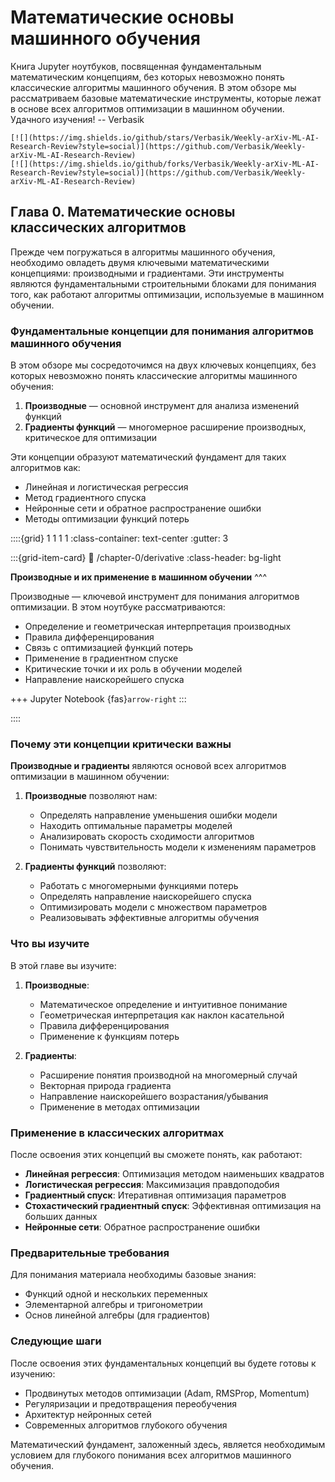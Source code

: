 # Математические основы машинного обучения

Книга Jupyter ноутбуков, посвященная фундаментальным математическим концепциям, без которых невозможно понять классические алгоритмы машинного обучения. В этом обзоре мы рассматриваем базовые математические инструменты, которые лежат в основе всех алгоритмов оптимизации в машинном обучении. Удачного изучения! -- Verbasik

```{only} html
[![](https://img.shields.io/github/stars/Verbasik/Weekly-arXiv-ML-AI-Research-Review?style=social)](https://github.com/Verbasik/Weekly-arXiv-ML-AI-Research-Review)
[![](https://img.shields.io/github/forks/Verbasik/Weekly-arXiv-ML-AI-Research-Review?style=social)](https://github.com/Verbasik/Weekly-arXiv-ML-AI-Research-Review)
```

## Глава 0. Математические основы классических алгоритмов

Прежде чем погружаться в алгоритмы машинного обучения, необходимо овладеть двумя ключевыми математическими концепциями: производными и градиентами. Эти инструменты являются фундаментальными строительными блоками для понимания того, как работают алгоритмы оптимизации, используемые в машинном обучении.

### Фундаментальные концепции для понимания алгоритмов машинного обучения

В этом обзоре мы сосредоточимся на двух ключевых концепциях, без которых невозможно понять классические алгоритмы машинного обучения:

1. **Производные** — основной инструмент для анализа изменений функций
2. **Градиенты функций** — многомерное расширение производных, критическое для оптимизации

Эти концепции образуют математический фундамент для таких алгоритмов как:
- Линейная и логистическая регрессия
- Метод градиентного спуска
- Нейронные сети и обратное распространение ошибки
- Методы оптимизации функций потерь

::::{grid} 1 1 1 1
:class-container: text-center
:gutter: 3

:::{grid-item-card}
:link: /chapter-0/derivative
:class-header: bg-light

**Производные и их применение в машинном обучении**
^^^

Производные — ключевой инструмент для понимания алгоритмов оптимизации. В этом ноутбуке рассматриваются:

- Определение и геометрическая интерпретация производных
- Правила дифференцирования
- Связь с оптимизацией функций потерь
- Применение в градиентном спуске
- Критические точки и их роль в обучении моделей
- Направление наискорейшего спуска

+++
Jupyter Notebook {fas}`arrow-right`
:::

::::

### Почему эти концепции критически важны

**Производные и градиенты** являются основой всех алгоритмов оптимизации в машинном обучении:

1. **Производные** позволяют нам:
   - Определять направление уменьшения ошибки модели
   - Находить оптимальные параметры моделей
   - Анализировать скорость сходимости алгоритмов
   - Понимать чувствительность модели к изменениям параметров

2. **Градиенты функций** позволяют:
   - Работать с многомерными функциями потерь
   - Определять направление наискорейшего спуска
   - Оптимизировать модели с множеством параметров
   - Реализовывать эффективные алгоритмы обучения

### Что вы изучите

В этой главе вы изучите:

1. **Производные**:
   - Математическое определение и интуитивное понимание
   - Геометрическая интерпретация как наклон касательной
   - Правила дифференцирования
   - Применение к функциям потерь

2. **Градиенты**:
   - Расширение понятия производной на многомерный случай
   - Векторная природа градиента
   - Направление наискорейшего возрастания/убывания
   - Применение в методах оптимизации

### Применение в классических алгоритмах

После освоения этих концепций вы сможете понять, как работают:

- **Линейная регрессия**: Оптимизация методом наименьших квадратов
- **Логистическая регрессия**: Максимизация правдоподобия
- **Градиентный спуск**: Итеративная оптимизация параметров
- **Стохастический градиентный спуск**: Эффективная оптимизация на больших данных
- **Нейронные сети**: Обратное распространение ошибки

### Предварительные требования

Для понимания материала необходимы базовые знания:
- Функций одной и нескольких переменных
- Элементарной алгебры и тригонометрии
- Основ линейной алгебры (для градиентов)

### Следующие шаги

После освоения этих фундаментальных концепций вы будете готовы к изучению:
- Продвинутых методов оптимизации (Adam, RMSProp, Momentum)
- Регуляризации и предотвращения переобучения
- Архитектур нейронных сетей
- Современных алгоритмов глубокого обучения

Математический фундамент, заложенный здесь, является необходимым условием для глубокого понимания всех алгоритмов машинного обучения.
